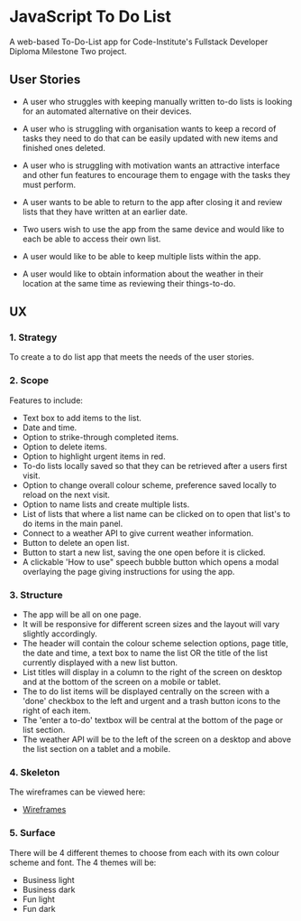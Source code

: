 # JavaScript To Do List

A web-based To-Do-List app for Code-Institute's Fullstack Developer Diploma Milestone Two project.

## User Stories

* A user who struggles with keeping manually written to-do lists is looking for an automated alternative on their devices.

* A user who is struggling with organisation wants to keep a record of tasks they need to do that can be easily updated with new items and finished ones deleted.

* A user who is struggling with motivation wants an attractive interface and other fun features to encourage them to engage with the tasks they must perform.

* A user wants to be able to return to the app after closing it and review lists that they have written at an earlier date.

* Two users wish to use the app from the same device and would like to each be able to access their own list.

* A user would like to be able to keep multiple lists within the app.

* A user would like to obtain information about the weather in their location at the same time as reviewing their things-to-do.


## UX

### **1. Strategy**

To create a to do list app that meets the needs of the user stories.

### **2. Scope**

Features to include:


* Text box to add items to the list.
* Date and time.
* Option to strike-through completed items.
* Option to delete items.
* Option to highlight urgent items in red.
* To-do lists locally saved so that they can be retrieved after a users first visit.
* Option to change overall colour scheme, preference saved locally to reload on the next visit.
* Option to name lists and create multiple lists.
* List of lists that where a list name can be clicked on to open that list's to do items in the main panel.
* Connect to a weather API to give current weather information.
* Button to delete an open list.
* Button to start a new list, saving the one open before it is clicked.
* A clickable 'How to use" speech bubble button which opens a modal overlaying the page giving instructions for using the app.


### **3. Structure**

* The app will be all on one page.  
* It will be responsive for different screen sizes and the layout will vary slightly accordingly.  
* The header will contain the colour scheme selection options, page title, the date and time, a text box to name the list OR the title of the list currently displayed with a new list button.  
* List titles will display in a column to the right of the screen on desktop and at the bottom of the screen on a mobile or tablet.
* The to do list items will be displayed centrally on the screen with a 'done' checkbox to the left and urgent and a trash button icons to the right of each item. 
* The 'enter a to-do' textbox will be central at the bottom of the page or list section.
* The weather API will be to the left of the screen on a desktop and above the list section on a tablet and a mobile.

### **4. Skeleton**

The wireframes can be viewed here:

- [Wireframes](https://github.com/Juliet-Simpson/js-to-do-list/blob/master/assets/wireframes/wireframes.pdf)


### **5. Surface**

There will be 4 different themes to choose from each with its own colour scheme and font.  The 4 themes will be:
* Business light
* Business dark
* Fun light
* Fun dark









